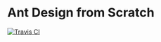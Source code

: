 # Ant Design from Scratch

[![Travis CI][travis-image]][travis-url]

[travis-image]: https://travis-ci.com/foomango/ant-design-from-scratch.svg?style=flat-square
[travis-url]: https://travis-ci.com/foomango/ant-design-from-scratch
